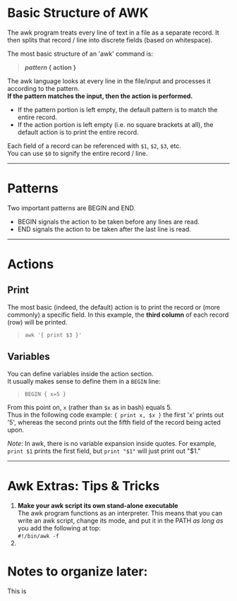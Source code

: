 # Basic Structure of AWK
The awk program treats every line of text in a file as a separate record. It then splits that record / line into discrete fields (based on whitespace).

The most basic structure of an 'awk' command is:  
> ***pattern* { action }**

The awk language looks at every line in the file/input and processes it according to the pattern.  
**If the pattern matches the input, then the action is performed.**  
- If the pattern portion is left empty, the default pattern is to match the entire record.
- If the action portion is left empty (i.e. no square brackets at all), the default action is to print the entire record.  

Each field of a record can be referenced with `$1`, `$2`, `$3`, etc.  
You can use `$0` to signify the entire record / line.


---

# Patterns
Two important patterns are BEGIN and END.
- BEGIN signals the action to be taken before any lines are read.
- END signals the action to be taken after the last line is read.

---

# Actions

## Print
The most basic (indeed, the default) action is to print the record or (more commonly) a specific field. 
In this example, the **third column** of each record (row) will be printed.
> `awk '{ print $3 }'`  

## Variables
You can define variables inside the action section.  
It usually makes sense to define them in a `BEGIN` line:
> `BEGIN { x=5 }`

From this point on, `x` (rather than `$x` as in bash) equals 5.  
Thus in the following code example: `{ print x, $x }` the first 'x' prints out '5', whereas the second prints out the fifth field of the record being acted upon.    

*Note*: In awk, there is no variable expansion inside quotes. For example, `print $1` prints the first field, but `print "$1"` will just print out "$1."  


---

# Awk Extras: Tips & Tricks
1. **Make your awk script its own stand-alone executable**  
The awk program functions as an interpreter. This means that you can write an awk script, change its mode, and put it in the PATH *as long as* you add the following at top:  
`#!/bin/awk -f`
1. 

# Notes to organize later:
This is 